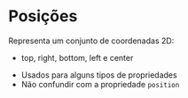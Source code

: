 # Posições

<position>

Representa um conjunto de coordenadas 2D:
- top, right, bottom, left e center

* Usados para alguns tipos de propriedades
* Não confundir com a propriedade `position`